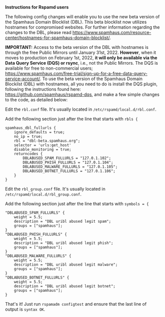 **Instructions for Rspamd users**

The following config changes will enable you to use the new beta version of the Spamhaus Domain Blocklist (DBL). This beta blocklist now utilizes hostnames for compromised websites. For further information regarding the changes to the DBL, please read https://www.spamhaus.com/resource-center/hostnames-for-spamhaus-domain-blocklist/.

**IMPORTANT:** Access to the beta version of the DBL with hostnames is through the free Public Mirrors until January 31st, 2022. **However**, when it moves to production on February 1st, 2022, **it will only be available via the Data Query Service (DQS) or rsync**, i.e., not the Public Mirrors. The DQS is available for free to non-commercial users; https://www.spamhaus.com/free-trial/sign-up-for-a-free-data-query-service-account/.
To use the beta version of the Spamhaus Domain Blockilst (DBL) with hostnames, all you need to do is install the DQS plugin, following the instructions found here: https://github.com/spamhaus/rspamd-dqs, and make a few simple changes to the code, as detailed below:

Edit the `rbl.conf` file. It's usually located in `/etc/rspamd/local.d/rbl.conf`. 

Add the following section just after the line that starts with `rbls {`

    spamhaus_dbl_fullurls {
        ignore_defaults = true;
        no_ip = true;
        rbl = "dbl-beta.spamhaus.org";
        selector = 'urls:get_host'
        disable_monitoring = true;
        returncodes {
            DBLABUSED_SPAM_FULLURLS = "127.0.1.102";
            DBLABUSED_PHISH_FULLURLS = "127.0.1.104";
            DBLABUSED_MALWARE_FULLURLS = "127.0.1.105";
            DBLABUSED_BOTNET_FULLURLS = "127.0.1.106";
        }
    }

Edit the `rbl_group.conf` file. It's usually located in `/etc/rspamd/local.d/rbl_group.conf`. 

Add the following section just after the line that starts with `symbols = {`

    "DBLABUSED_SPAM_FULLURLS" {
        weight = 5.5;
        description = "DBL uribl abused legit spam";
        groups = ["spamhaus"];
    }
    "DBLABUSED_PHISH_FULLURLS" {
        weight = 5.5;
        description = "DBL uribl abused legit phish";
        groups = ["spamhaus"];
    }
    "DBLABUSED_MALWARE_FULLURLS" {
        weight = 5.5;
        description = "DBL uribl abused legit malware";
        groups = ["spamhaus"];
    }
    "DBLABUSED_BOTNET_FULLURLS" {
        weight = 5.5;
        description = "DBL uribl abused legit botnet";
        groups = ["spamhaus"];
    }

That's it! Just run `rspamadm configtest` and ensure that the last line of output is `syntax OK`.
